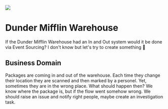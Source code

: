 ![](https://upload.wikimedia.org/wikipedia/commons/9/9c/Dunder_Mifflin%2C_Inc.svg)

# Dunder Mifflin Warehouse

If the Dunder Mifflin Warehouse had an In and Out system would it be done via Event Sourcing? I don't know but let's try to create something 🤣

## Business Domain

Packages are coming in and out of the warehouse. Each time they change their location they are scanned and then marked by a personel.
Yet, sometimes they are in the wrong place. What should happen then? We know where the package is, but if the flow went somehow wrong.
We should raise an issue and notify right people, maybe create an investigation task.
